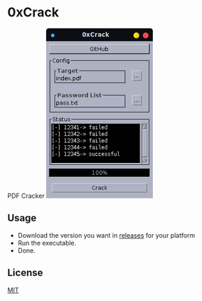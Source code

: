 # 0xCrack
PDF Cracker
![alt text](https://github.com/InfectedClown/0xCrack/blob/master/IMG/screenshot.png)

## Usage
* Download the version you want in [releases](https://github.com/InfectedClown/0xCrack/releases) for your platform
* Run the executable.
* Done.

## License

[MIT](https://github.com/InfectedClown/0xCrack/blob/master/LICENSE)

